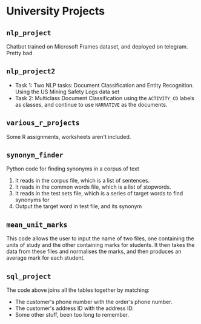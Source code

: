 # University Projects

## `nlp_project`

Chatbot trained on Microsoft Frames dataset, and deployed on telegram. Pretty bad

## `nlp_project2`

* Task 1: Two NLP tasks: Document Classification and Entity Recognition. Using the US Mining Safety Logs data set
* Task 2: Multiclass Document Classification using the `ACTIVITY_CD` labels as classes, and continue to use `NARRATIVE` as the documents.

## `various_r_projects`

Some R assignments, worksheets aren't included.

## `synonym_finder`

Python code for finding synonyms in a corpus of text

1. It reads in the corpus file, which is a list of sentences.
2. It reads in the common words file, which is a list of stopwords.
3. It reads in the test sets file, which is a series of target words to find synonyms for
4. Output the target word in test file, and its synonym

## `mean_unit_marks`

This code allows the user to input the name of two files, one containing the units of study and the other containing marks for students. It then takes the data from these files and normalises the marks, and then produces an average mark for each student.

## `sql_project`

The code above joins all the tables together by matching:
* The customer's phone number with the order's phone number.
* The customer's address ID with the address ID.
* Some other stuff, been too long to remember.
